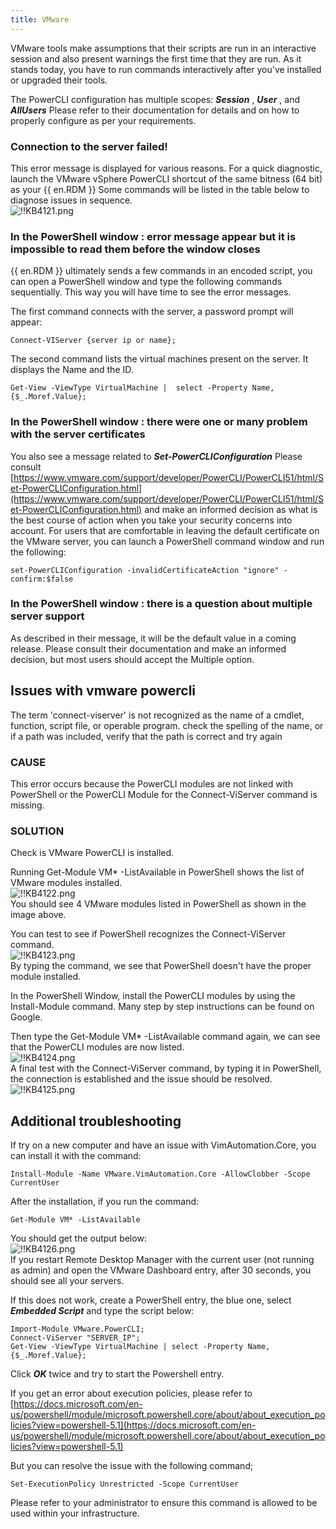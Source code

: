 ```yaml
---
title: VMware
---
```

VMware tools make assumptions that their scripts are run in an interactive session and also present warnings the first time that they are run. As it stands today, you have to run commands interactively after you've installed or upgraded their tools.  

The PowerCLI configuration has multiple scopes: ***Session*** , ***User*** , and ***AllUsers*** Please refer to their documentation for details and on how to properly configure as per your requirements.
### Connection to the server failed!
This error message is displayed for various reasons. For a quick diagnostic, launch the VMware vSphere PowerCLI shortcut of the same bitness (64 bit) as your {{ en.RDM }} Some commands will be listed in the table below to diagnose issues in sequence.  
![!!KB4121.png](https://webdevolutions.azureedge.net/docs/en/kb/KB4121.png)
### In the PowerShell window : error message appear but it is impossible to read them before the window closes
{{ en.RDM }} ultimately sends a few commands in an encoded script, you can open a PowerShell window and type the following commands sequentially. This way you will have time to see the error messages.  

The first command connects with the server, a password prompt will appear:  

    Connect-VIServer {server ip or name};  

The second command lists the virtual machines present on the server. It displays the Name and the ID.  

    Get-View -ViewType VirtualMachine |  select -Property Name, {$_.Moref.Value};
### In the PowerShell window : there were one or many problem with the server certificates
You also see a message related to ***Set-PowerCLIConfiguration*** Please consult [https://www.vmware.com/support/developer/PowerCLI/PowerCLI51/html/Set-PowerCLIConfiguration.html](https://www.vmware.com/support/developer/PowerCLI/PowerCLI51/html/Set-PowerCLIConfiguration.html) and make an informed decision as what is the best course of action when you take your security concerns into account. For users that are comfortable in leaving the default certificate on the VMware server, you can launch a PowerShell command window and run the following:  

    set-PowerCLIConfiguration -invalidCertificateAction "ignore" -confirm:$false
### In the PowerShell window : there is a question about multiple server support
As described in their message, it will be the default value in a coming release. Please consult their documentation and make an informed decision, but most users should accept the Multiple option.
## Issues with vmware powercli
The term 'connect-viserver' is not recognized as the name of a cmdlet, function, script file, or operable program. check the spelling of the name, or if a path was included, verify that the path is correct and try again
### CAUSE
This error occurs because the PowerCLI modules are not linked with PowerShell or the PowerCLI Module for the Connect-ViServer command is missing.
### SOLUTION
Check is VMware PowerCLI is installed.  

Running Get-Module VM* -ListAvailable in PowerShell shows the list of VMware modules installed.  
![!!KB4122.png](https://webdevolutions.azureedge.net/docs/en/kb/KB4122.png)  
You should see 4 VMware modules listed in PowerShell as shown in the image above.  

You can test to see if PowerShell recognizes the Connect-ViServer command.  
![!!KB4123.png](https://webdevolutions.azureedge.net/docs/en/kb/KB4123.png)  
By typing the command, we see that PowerShell doesn't have the proper module installed.  

In the PowerShell Window, install the PowerCLI modules by using the Install-Module command. Many step by step instructions can be found on Google.  

Then type the Get-Module VM* -ListAvailable command again, we can see that the PowerCLI modules are now listed.  
![!!KB4124.png](https://webdevolutions.azureedge.net/docs/en/kb/KB4124.png)  
A final test with the Connect-ViServer command, by typing it in PowerShell, the connection is established and the issue should be resolved.  
![!!KB4125.png](https://webdevolutions.azureedge.net/docs/en/kb/KB4125.png)  
## Additional troubleshooting
If try on a new computer and have an issue with VimAutomation.Core, you can install it with the command:  

    Install-Module -Name VMware.VimAutomation.Core -AllowClobber -Scope CurrentUser  

After the installation, if you run the command:  

    Get-Module VM* -ListAvailable  

You should get the output below:  
![!!KB4126.png](https://webdevolutions.azureedge.net/docs/en/kb/KB4126.png)  
If you restart Remote Desktop Manager with the current user (not running as admin) and open the VMware Dashboard entry, after 30 seconds, you should see all your servers.  

If this does not work, create a PowerShell entry, the blue one, select ***Embedded Script*** and type the script below:  
```
Import-Module VMware.PowerCLI;  
Connect-ViServer "SERVER_IP";  
Get-View -ViewType VirtualMachine | select -Property Name, {$_.Moref.Value};  
```
Click ***OK*** twice and try to start the Powershell entry.  

If you get an error about execution policies, please refer to [https://docs.microsoft.com/en-us/powershell/module/microsoft.powershell.core/about/about_execution_policies?view=powershell-5.1](https://docs.microsoft.com/en-us/powershell/module/microsoft.powershell.core/about/about_execution_policies?view=powershell-5.1)  

But you can resolve the issue with the following command;  

    Set-ExecutionPolicy Unrestricted -Scope CurrentUser  

Please refer to your administrator to ensure this command is allowed to be used within your infrastructure.

